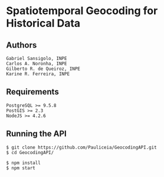 # Spatiotemporal Geocoding for Historical Data


## Authors

```
Gabriel Sansigolo, INPE
Carlos A. Noronha, INPE
Gilberto R. de Queiroz, INPE
Karine R. Ferreira, INPE
```


## Requirements

```
PostgreSQL >= 9.5.8
PostGIS >= 2.3
NodeJS >= 4.2.6
```


## Running the API

```
$ git clone https://github.com/Pauliceia/GeocodingAPI.git
$ cd GeocodingAPI/

$ npm install
$ npm start
```
